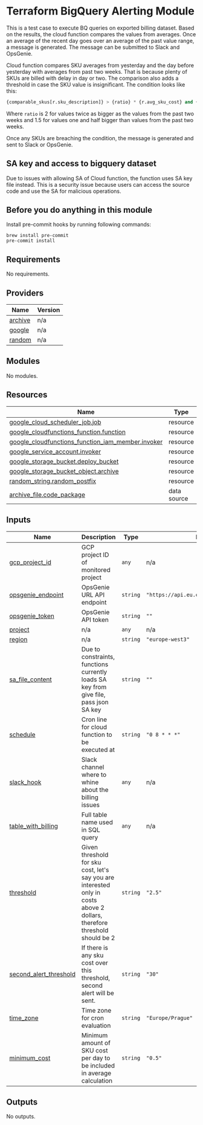 # Terraform BigQuery Alerting Module

This is a test case to execute BQ queries on exported billing dataset. Based on the results, the cloud function
compares the values from averages. Once an average of the recent day goes over an average of the past value range,
a message is generated. The message can be submitted to Slack and OpsGenie.

Cloud function compares SKU averages from yesterday and the day before yesterday with averages from past two weeks.
That is because plenty of SKUs are billed with delay in day or two. The comparison also adds a threshold in case
the SKU value is insignificant. The condition looks like this:

```python
{comparable_skus[r.sku_description]} > {ratio} * {r.avg_sku_cost} and {r.avg_sku_cost} > {THRESHOLD}
```

Where `ratio` is 2 for values twice as bigger as the values from the past two weeks and 1.5 for values one and
half bigger than values from the past two weeks.

Once any SKUs are breaching the condition, the message is generated and sent to Slack or OpsGenie.

## SA key and access to bigquery dataset

Due to issues with allowing SA of Cloud function, the function uses SA key file instead. This is a security issue
because users can access the source code and use the SA for malicious operations.

## Before you do anything in this module

Install pre-commit hooks by running following commands:

```shell script
brew install pre-commit
pre-commit install
```

<!-- BEGINNING OF PRE-COMMIT-TERRAFORM DOCS HOOK -->
## Requirements

No requirements.

## Providers

| Name | Version |
|------|---------|
| <a name="provider_archive"></a> [archive](#provider\_archive) | n/a |
| <a name="provider_google"></a> [google](#provider\_google) | n/a |
| <a name="provider_random"></a> [random](#provider\_random) | n/a |

## Modules

No modules.

## Resources

| Name | Type |
|------|------|
| [google_cloud_scheduler_job.job](https://registry.terraform.io/providers/hashicorp/google/latest/docs/resources/cloud_scheduler_job) | resource |
| [google_cloudfunctions_function.function](https://registry.terraform.io/providers/hashicorp/google/latest/docs/resources/cloudfunctions_function) | resource |
| [google_cloudfunctions_function_iam_member.invoker](https://registry.terraform.io/providers/hashicorp/google/latest/docs/resources/cloudfunctions_function_iam_member) | resource |
| [google_service_account.invoker](https://registry.terraform.io/providers/hashicorp/google/latest/docs/resources/service_account) | resource |
| [google_storage_bucket.deploy_bucket](https://registry.terraform.io/providers/hashicorp/google/latest/docs/resources/storage_bucket) | resource |
| [google_storage_bucket_object.archive](https://registry.terraform.io/providers/hashicorp/google/latest/docs/resources/storage_bucket_object) | resource |
| [random_string.random_postfix](https://registry.terraform.io/providers/hashicorp/random/latest/docs/resources/string) | resource |
| [archive_file.code_package](https://registry.terraform.io/providers/hashicorp/archive/latest/docs/data-sources/file) | data source |

## Inputs

| Name                                                                                                     | Description                                                                                                               | Type     | Default                                   | Required |
|----------------------------------------------------------------------------------------------------------|---------------------------------------------------------------------------------------------------------------------------|----------|-------------------------------------------|:--------:|
| <a name="input_gcp_project_id"></a> [gcp\_project\_id](#input\_gcp\_project\_id)                         | GCP project ID of monitored project                                                                                       | `any`    | n/a                                       |   yes    |
| <a name="input_opsgenie_endpoint"></a> [opsgenie\_endpoint](#input\_opsgenie\_endpoint)                  | OpsGenie URL API endpoint                                                                                                 | `string` | `"https://api.eu.opsgenie.com/v2/alerts"` |    no    |
| <a name="input_opsgenie_token"></a> [opsgenie\_token](#input\_opsgenie\_token)                           | OpsGenie API token                                                                                                        | `string` | `""`                                      |    no    |
| <a name="input_project"></a> [project](#input\_project)                                                  | n/a                                                                                                                       | `any`    | n/a                                       |   yes    |
| <a name="input_region"></a> [region](#input\_region)                                                     | n/a                                                                                                                       | `string` | `"europe-west3"`                          |    no    |
| <a name="input_sa_file_content"></a> [sa\_file\_content](#input\_sa\_file\_content)                      | Due to constraints, functions currently loads SA key from give file, pass json SA key                                     | `string` | `""`                                      |    no    |
| <a name="input_schedule"></a> [schedule](#input\_schedule)                                               | Cron line for cloud function to be executed at                                                                            | `string` | `"0 8 * * *"`                             |    no    |
| <a name="input_slack_hook"></a> [slack\_hook](#input\_slack\_hook)                                       | Slack channel where to whine about the billing issues                                                                     | `any`    | n/a                                       |   yes    |
| <a name="input_table_with_billing"></a> [table\_with\_billing](#input\_table\_with\_billing)             | Full table name used in SQL query                                                                                         | `any`    | n/a                                       |   yes    |
| <a name="input_threshold"></a> [threshold](#input\_threshold)                                            | Given threshold for sku cost, let's say you are interested only in costs above 2 dollars, therefore threshold should be 2 | `string` | `"2.5"`                                   |    no    |
| <a name="input_second_alert_threshold"></a> [second\_alert\_threshold](#input\_second\_alert\_threshold) | If there is any sku cost over this threshold, second alert will be sent.                                                  | `string` | `"30"`                                    |    no    |
| <a name="input_time_zone"></a> [time\_zone](#input\_time\_zone)                                          | Time zone for cron evaluation                                                                                             | `string` | `"Europe/Prague"`                         |    no    |
| <a name="input_minimum_cost"></a> [minimum\_cost](#input\_minimum\_cost)                                 | Minimum amount of SKU cost per day to be included in average calculation                                                  | `string` | `"0.5"`                                   |    no    |

## Outputs

No outputs.
<!-- END OF PRE-COMMIT-TERRAFORM DOCS HOOK -->
